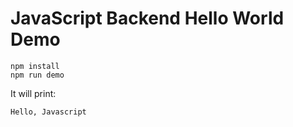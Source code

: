 JavaScript Backend Hello World Demo
===================================

```
npm install
npm run demo
```

It will print:

```
Hello, Javascript
```